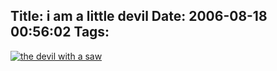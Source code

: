 Title: i am a little devil
Date: 2006-08-18 00:56:02
Tags: 
---
<a title="click here to do the best personality test ever" href="http://www.theboyleastlikelyto.co.uk/quiz/"><img border="0" title="the devil with a saw" src="http://www.theboyleastlikelyto.co.uk/quiz/i_C.gif"/></a>

